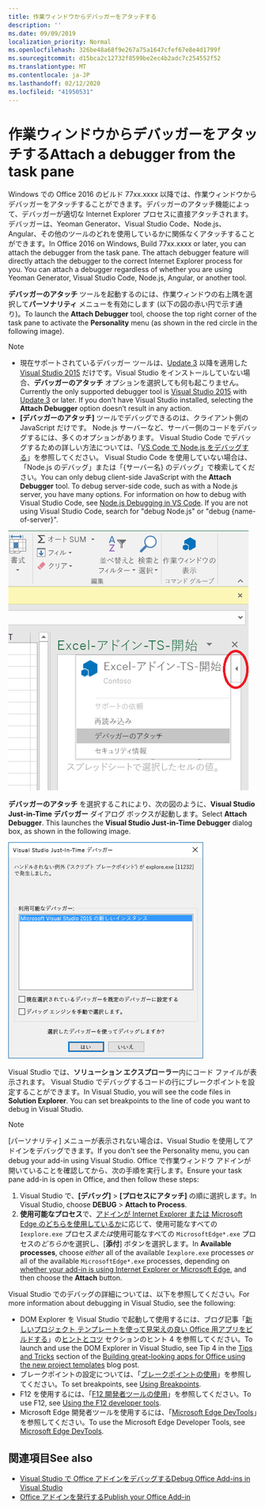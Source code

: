 ```yaml
---
title: 作業ウィンドウからデバッガーをアタッチする
description: ''
ms.date: 09/09/2019
localization_priority: Normal
ms.openlocfilehash: 326be48a68f9e267a75a1647cfef67e8e4d1799f
ms.sourcegitcommit: d15bca2c12732f8599be2ec4b2adc7c254552f52
ms.translationtype: MT
ms.contentlocale: ja-JP
ms.lasthandoff: 02/12/2020
ms.locfileid: "41950531"
---
```

# <a name="attach-a-debugger-from-the-task-pane"></a><span data-ttu-id="2d6cc-102">作業ウィンドウからデバッガーをアタッチする</span><span class="sxs-lookup"><span data-stu-id="2d6cc-102">Attach a debugger from the task pane</span></span>

<span data-ttu-id="2d6cc-p101">Windows での Office 2016 のビルド 77xx.xxxx 以降では、作業ウィンドウからデバッガーをアタッチすることができます。デバッガーのアタッチ機能によって、デバッガーが適切な Internet Explorer プロセスに直接アタッチされます。デバッガーは、Yeoman Generator、Visual Studio Code、Node.js、Angular、その他のツールのどれを使用しているかに関係なくアタッチすることができます。</span><span class="sxs-lookup"><span data-stu-id="2d6cc-p101">In Office 2016 on Windows, Build 77xx.xxxx or later, you can attach the debugger from the task pane. The attach debugger feature will directly attach the debugger to the correct Internet Explorer process for you. You can attach a debugger regardless of whether you are using Yeoman Generator, Visual Studio Code, Node.js, Angular, or another tool.</span></span> 

<span data-ttu-id="2d6cc-106">**デバッガーのアタッチ** ツールを起動するのには、作業ウィンドウの右上隅を選択して**パーソナリティ** メニューを有効にします (以下の図の赤い円で示す通り)。</span><span class="sxs-lookup"><span data-stu-id="2d6cc-106">To launch the **Attach Debugger** tool, choose the top right corner of the task pane to activate the **Personality** menu (as shown in the red circle in the following image).</span></span>   

> [!NOTE]
> - <span data-ttu-id="2d6cc-p102">現在サポートされているデバッガー ツールは、[Update 3](https://msdn.microsoft.com/library/mt752379.aspx) 以降を適用した [Visual Studio 2015](https://www.visualstudio.com/downloads/) だけです。Visual Studio をインストールしていない場合、**デバッガーのアタッチ** オプションを選択しても何も起こりません。</span><span class="sxs-lookup"><span data-stu-id="2d6cc-p102">Currently the only supported debugger tool is [Visual Studio 2015](https://www.visualstudio.com/downloads/) with [Update 3](https://msdn.microsoft.com/library/mt752379.aspx) or later. If you don't have Visual Studio installed, selecting the **Attach Debugger** option doesn’t result in any action.</span></span>   
> - <span data-ttu-id="2d6cc-p103">**[デバッガーのアタッチ]** ツールでデバッグできるのは、クライアント側の JavaScript だけです。 Node.js サーバーなど、サーバー側のコードをデバッグするには、多くのオプションがあります。 Visual Studio Code でデバッグするための詳しい方法については、「[VS Code で Node.js をデバッグする](https://code.visualstudio.com/docs/nodejs/nodejs-debugging)」を参照してください。 Visual Studio Code を使用していない場合は、「Node.js のデバッグ」または「{サーバー名} のデバッグ」で検索してください。</span><span class="sxs-lookup"><span data-stu-id="2d6cc-p103">You can only debug client-side JavaScript with the **Attach Debugger** tool. To debug server-side code, such as with a Node.js server, you have many options. For information on how to debug with Visual Studio Code, see [Node.js Debugging in VS Code](https://code.visualstudio.com/docs/nodejs/nodejs-debugging). If you are not using Visual Studio Code, search for "debug Node.js" or "debug {name-of-server}".</span></span>

![[デバッガーのアタッチ] メニューのスクリーンショット](../images/attach-debugger.png)

<span data-ttu-id="2d6cc-p104">**デバッガーのアタッチ** を選択するこれにより、次の図のように、**Visual Studio Just-in-Time デバッガー** ダイアログ ボックスが起動します。</span><span class="sxs-lookup"><span data-stu-id="2d6cc-p104">Select **Attach Debugger**. This launches the **Visual Studio Just-in-Time Debugger** dialog box, as shown in the following image.</span></span> 

![Visual Studio JIT デバッガー ダイアログのスクリーンショット](../images/visual-studio-debugger.png)

<span data-ttu-id="2d6cc-p105">Visual Studio では、**ソリューション エクスプローラー**内にコード ファイルが表示されます。   Visual Studio でデバッグするコードの行にブレークポイントを設定することができます。</span><span class="sxs-lookup"><span data-stu-id="2d6cc-p105">In Visual Studio, you will see the code files in **Solution Explorer**.   You can set breakpoints to the line of code you want to debug in Visual Studio.</span></span>

> [!NOTE]
> <span data-ttu-id="2d6cc-119">[パーソナリティ] メニューが表示されない場合は、Visual Studio を使用してアドインをデバッグできます。</span><span class="sxs-lookup"><span data-stu-id="2d6cc-119">If you don't see the Personality menu, you can debug your add-in using Visual Studio.</span></span> <span data-ttu-id="2d6cc-120">Office で作業ウィンドウ アドインが開いていることを確認してから、次の手順を実行します。</span><span class="sxs-lookup"><span data-stu-id="2d6cc-120">Ensure your task pane add-in is open in Office, and then follow these steps:</span></span>
>
> 1. <span data-ttu-id="2d6cc-121">Visual Studio で、**[デバッグ]** > **[プロセスにアタッチ]** の順に選択します。</span><span class="sxs-lookup"><span data-stu-id="2d6cc-121">In Visual Studio, choose **DEBUG** > **Attach to Process**.</span></span>
> 2. <span data-ttu-id="2d6cc-122">**使用可能なプロセス**で、[アドインが Internet Explorer または Microsoft Edge のどちらを使用しているか](../concepts/browsers-used-by-office-web-add-ins.md)に応じて、使用可能なすべての `Iexplore.exe` プロセス*または*使用可能なすべての `MicrosoftEdge*.exe` プロセスの*どちらか*を選択し、[**添付**] ボタンを選択します。</span><span class="sxs-lookup"><span data-stu-id="2d6cc-122">In **Available processes**, choose *either* all of the available `Iexplore.exe` processes *or* all of the available `MicrosoftEdge*.exe` processes, depending on [whether your add-in is using Internet Explorer or Microsoft Edge](../concepts/browsers-used-by-office-web-add-ins.md), and then choose the **Attach** button.</span></span>

<span data-ttu-id="2d6cc-123">Visual Studio でのデバッグの詳細については、以下を参照してください。</span><span class="sxs-lookup"><span data-stu-id="2d6cc-123">For more information about debugging in Visual Studio, see the following:</span></span>

-   <span data-ttu-id="2d6cc-124">DOM Explorer を Visual Studio で起動して使用するには、ブログ記事「[新しいプロジェクト テンプレートを使って見栄えの良い Office 用アプリをビルドする](https://blogs.msdn.microsoft.com/officeapps/2013/04/16/building-great-looking-apps-for-office-using-the-new-project-templates)」の[ヒントとコツ](https://blogs.msdn.microsoft.com/officeapps/2013/04/16/building-great-looking-apps-for-office-using-the-new-project-templates/#tips_tricks) セクションのヒント 4 を参照してください。</span><span class="sxs-lookup"><span data-stu-id="2d6cc-124">To launch and use the DOM Explorer in Visual Studio, see Tip 4 in the [Tips and Tricks](https://blogs.msdn.microsoft.com/officeapps/2013/04/16/building-great-looking-apps-for-office-using-the-new-project-templates/#tips_tricks) section of the [Building great-looking apps for Office using the new project templates](https://blogs.msdn.microsoft.com/officeapps/2013/04/16/building-great-looking-apps-for-office-using-the-new-project-templates) blog post.</span></span>
-   <span data-ttu-id="2d6cc-125">ブレークポイントの設定については、「[ブレークポイントの使用](/visualstudio/debugger/using-breakpoints?view=vs-2015)」を参照してください。</span><span class="sxs-lookup"><span data-stu-id="2d6cc-125">To set breakpoints, see [Using Breakpoints](/visualstudio/debugger/using-breakpoints?view=vs-2015).</span></span>
-   <span data-ttu-id="2d6cc-126">F12 を使用するには、「[F12 開発者ツールの使用](/previous-versions/windows/internet-explorer/ie-developer/samples/bg182326(v=vs.85))」を参照してください。</span><span class="sxs-lookup"><span data-stu-id="2d6cc-126">To use F12, see [Using the F12 developer tools](/previous-versions/windows/internet-explorer/ie-developer/samples/bg182326(v=vs.85)).</span></span>
-   <span data-ttu-id="2d6cc-127">Microsoft Edge 開発者ツールを使用するには、「[Microsoft Edge DevTools](https://www.microsoft.com/p/microsoft-edge-devtools-preview/9mzbfrmz0mnj?activetab=pivot%3Aoverviewtab)」を参照してください。</span><span class="sxs-lookup"><span data-stu-id="2d6cc-127">To use the Microsoft Edge Developer Tools, see [Microsoft Edge DevTools](https://www.microsoft.com/p/microsoft-edge-devtools-preview/9mzbfrmz0mnj?activetab=pivot%3Aoverviewtab).</span></span>

## <a name="see-also"></a><span data-ttu-id="2d6cc-128">関連項目</span><span class="sxs-lookup"><span data-stu-id="2d6cc-128">See also</span></span>

- [<span data-ttu-id="2d6cc-129">Visual Studio で Office アドインをデバッグする</span><span class="sxs-lookup"><span data-stu-id="2d6cc-129">Debug Office Add-ins in Visual Studio</span></span>](../develop/debug-office-add-ins-in-visual-studio.md)
- [<span data-ttu-id="2d6cc-130">Office アドインを発行する</span><span class="sxs-lookup"><span data-stu-id="2d6cc-130">Publish your Office Add-in</span></span>](../publish/publish.md)
